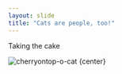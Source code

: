 ```yaml
---
layout: slide
title: "Cats are people, too!"
---
```


Taking the cake

![cherryontop-o-cat](https://octodex.github.com/images/cherryontop-o-cat.png)
{center}
